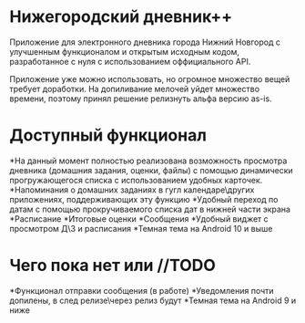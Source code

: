 # Нижегородский дневник++
Приложение для электронного дневника города Нижний Новгород с улучшенным функционалом и открытым исходным кодом, разработанное с нуля
с использованием оффициального API. 

Приложение уже можно использовать, но огромное множество вещей требует доработки. На допиливание мелочей уйдет множество времени, поэтому принял решение релизнуть альфа версию
as-is.

# Доступный функционал
*На данный момент полностью реализована возможность просмотра дневника (домашния задания, оценки, файлы) с помощью динамически прогружающегося списка с использованием удобных карточек.
*Напоминания о домашних заданиях в гугл календаре\других приложениях, поддерживающих эту функцию
*Удобный переход по датам с помощью прокручиваемого списка дат в нижней части экрана
*Расписание
*Итоговые оценки
*Сообщения
*Удобный виджет с просмотром Д\З и расписания
*Темная тема на Android 10 и выше 


# Чего пока нет или //TODO
*Функционал отправки сообщения (в работе)
*Уведомления почти допилены, в след релизе\через релиз будут
*Темная тема на Android 9 и ниже


